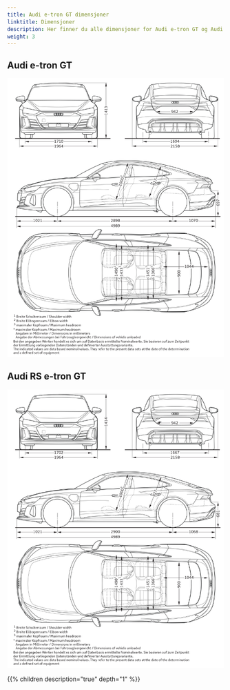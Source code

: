 ```yaml
---
title: Audi e-tron GT dimensjoner
linktitle: Dimensjoner
description: Her finner du alle dimensjoner for Audi e-tron GT og Audi RS e-tron GT. Bredde, høyde, dybde, +++
weight: 3
---
```



## Audi e-tron GT

![Dimensions](etrongt.jpg "Dimensions e-tron GT")

## Audi RS e-tron GT

![Dimensions](rsetrongt.jpg "Dimensions RS e-tron GT")

{{% children description="true" depth="1" %}}
